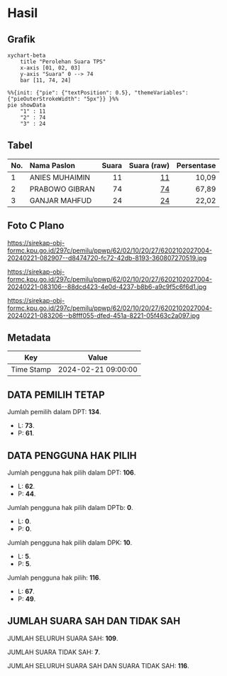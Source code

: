 # Hasil

## Grafik

```mermaid
xychart-beta
    title "Perolehan Suara TPS"
    x-axis [01, 02, 03]
    y-axis "Suara" 0 --> 74
    bar [11, 74, 24]
```

```mermaid
%%{init: {"pie": {"textPosition": 0.5}, "themeVariables": {"pieOuterStrokeWidth": "5px"}} }%%
pie showData
    "1" : 11
    "2" : 74
    "3" : 24
```

## Tabel

| No. | Nama Paslon    | Suara | Suara (raw) | Persentase |
|:--- |:-------------- | -----:| -----------:| ----------:|
| 1   | ANIES MUHAIMIN | 11    | [11][p-1]   | 10,09      |
| 2   | PRABOWO GIBRAN | 74    | [74][p-2]   | 67,89      |
| 3   | GANJAR MAHFUD  | 24    | [24][p-3]   | 22,02      |


[p-1]: https://github.com/gigit-pemilu/pemilu-2024-62-kalimantan-tengah/blob/main/pilpres/hitung-suara/sub/62-kalimantan-tengah/sub/02-kotawaringin-timur/sub/10-antang-kalang/sub/2027-mulya-agung/sub/004-tps/sub/paslon-1.txt
[p-2]: https://github.com/gigit-pemilu/pemilu-2024-62-kalimantan-tengah/blob/main/pilpres/hitung-suara/sub/62-kalimantan-tengah/sub/02-kotawaringin-timur/sub/10-antang-kalang/sub/2027-mulya-agung/sub/004-tps/sub/paslon-2.txt
[p-3]: https://github.com/gigit-pemilu/pemilu-2024-62-kalimantan-tengah/blob/main/pilpres/hitung-suara/sub/62-kalimantan-tengah/sub/02-kotawaringin-timur/sub/10-antang-kalang/sub/2027-mulya-agung/sub/004-tps/sub/paslon-3.txt

## Foto C Plano

https://sirekap-obj-formc.kpu.go.id/297c/pemilu/ppwp/62/02/10/20/27/6202102027004-20240221-082907--d8474720-fc72-42db-8193-360807270519.jpg

https://sirekap-obj-formc.kpu.go.id/297c/pemilu/ppwp/62/02/10/20/27/6202102027004-20240221-083106--88dcd423-4e0d-4237-b8b6-a9c9f5c6f6d1.jpg

https://sirekap-obj-formc.kpu.go.id/297c/pemilu/ppwp/62/02/10/20/27/6202102027004-20240221-083206--b8fff055-dfed-451a-8221-05f463c2a097.jpg


## Metadata

| Key        | Value               |
| ---------- | ------------------- |
| Time Stamp | 2024-02-21 09:00:00 |


## DATA PEMILIH TETAP

Jumlah pemilih dalam DPT: **134**.
 * L: **73**.
 * P: **61**.

## DATA PENGGUNA HAK PILIH

Jumlah pengguna hak pilih dalam DPT: **106**.
 * L: **62**.
 * P: **44**.

Jumlah pengguna hak pilih dalam DPTb: **0**.
 * L: **0**.
 * P: **0**.

Jumlah pengguna hak pilih dalam DPK: **10**.
 * L: **5**.
 * P: **5**.

Jumlah pengguna hak pilih: **116**.
 * L: **67**.
 * P: **49**.

## JUMLAH SUARA SAH DAN TIDAK SAH

JUMLAH SELURUH SUARA SAH: **109**.

JUMLAH SUARA TIDAK SAH: **7**.

JUMLAH SELURUH SUARA SAH DAN SUARA TIDAK SAH: **116**.


